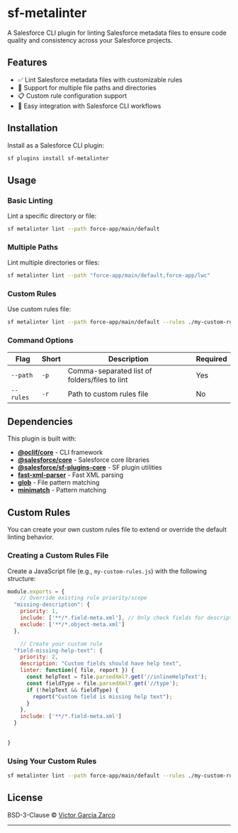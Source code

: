 # sf-metalinter

A Salesforce CLI plugin for linting Salesforce metadata files to ensure code quality and consistency across your Salesforce projects.

## Features

- ✅ Lint Salesforce metadata files with customizable rules
- 🎯 Support for multiple file paths and directories
- 📋 Custom rule configuration support
- 🚀 Easy integration with Salesforce CLI workflows

## Installation

Install as a Salesforce CLI plugin:

```bash
sf plugins install sf-metalinter
```

## Usage

### Basic Linting
Lint a specific directory or file:

```bash
sf metalinter lint --path force-app/main/default
```

### Multiple Paths
Lint multiple directories or files:

```bash
sf metalinter lint --path "force-app/main/default,force-app/lwc"
```

### Custom Rules
Use custom rules file:

```bash
sf metalinter lint --path force-app/main/default --rules ./my-custom-rules.js
```

### Command Options

| Flag | Short | Description | Required |
|------|-------|-------------|----------|
| `--path` | `-p` | Comma-separated list of folders/files to lint | Yes |
| `--rules` | `-r` | Path to custom rules file | No |

## Dependencies

This plugin is built with:

- **[@oclif/core](https://github.com/oclif/core)** - CLI framework
- **[@salesforce/core](https://github.com/forcedotcom/sfdx-core)** - Salesforce core libraries  
- **[@salesforce/sf-plugins-core](https://github.com/salesforcecli/sf-plugins-core)** - SF plugin utilities
- **[fast-xml-parser](https://github.com/NaturalIntelligence/fast-xml-parser)** - Fast XML parsing
- **[glob](https://github.com/isaacs/node-glob)** - File pattern matching
- **[minimatch](https://github.com/isaacs/minimatch)** - Pattern matching

## Custom Rules

You can create your own custom rules file to extend or override the default linting behavior.

### Creating a Custom Rules File

Create a JavaScript file (e.g., `my-custom-rules.js`) with the following structure:

```javascript
module.exports = {
	// Override existing rule priority/scope
  "missing-description": {
    priority: 1,
    include: ['**/*.field-meta.xml'], // Only check fields for descriptions
    exclude: ['**/*.object-meta.xml']
  },

	// Create your custom rule
  "field-missing-help-text": {
    priority: 2, 
    description: "Custom fields should have help text",
    linter: function({ file, report }) {
      const helpText = file.parsedXml?.get('//inlineHelpText');
      const fieldType = file.parsedXml?.get('//type');
      if (!helpText && fieldType) {
        report("Custom field is missing help text");
      }
    },
    include: ['**/*.field-meta.xml']
  }
  
  
}
```





### Using Your Custom Rules

```bash
sf metalinter lint --path force-app/main/default --rules ./my-custom-rules.js
```

## License

BSD-3-Clause © [Victor Garcia Zarco](https://github.com/victorgz)

---


